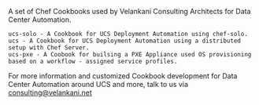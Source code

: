A set of Chef Cookbooks used by Velankani Consulting Architects for Data Center Automation.

	ucs-solo - A Cookbook for UCS Deployment Automation using chef-solo.
	ucs - A Cookbook for UCS Deployment Automation using a distributed setup with Chef Server.
	ucs-pxe - A Coobook for builsing a PXE Appliance used OS provisioning based on a workflow - assigned service profiles.

For more information and customized Cookbook development for Data Center Automation around UCS and more, 
talk to us via consulting@velankani.net

